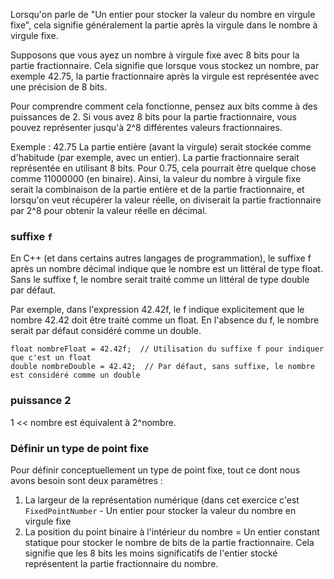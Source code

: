 
Lorsqu'on parle de "Un entier pour stocker la valeur du nombre en virgule fixe", cela signifie généralement la partie après la virgule dans le nombre à virgule fixe.

Supposons que vous ayez un nombre à virgule fixe avec 8 bits pour la partie fractionnaire. Cela signifie que lorsque vous stockez un nombre, par exemple 42.75, la partie fractionnaire après la virgule est représentée avec une précision de 8 bits.

Pour comprendre comment cela fonctionne, pensez aux bits comme à des puissances de 2. Si vous avez 8 bits pour la partie fractionnaire, vous pouvez représenter jusqu'à 2^8 différentes valeurs fractionnaires.

Exemple : 42.75
La partie entière (avant la virgule) serait stockée comme d'habitude (par exemple, avec un entier).
La partie fractionnaire serait représentée en utilisant 8 bits. Pour 0.75, cela pourrait être quelque chose comme 11000000 (en binaire).
Ainsi, la valeur du nombre à virgule fixe serait la combinaison de la partie entière et de la partie fractionnaire, et lorsqu'on veut récupérer la valeur réelle, on diviserait la partie fractionnaire par 2^8 pour obtenir la valeur réelle en décimal.

### suffixe `f`
En C++ (et dans certains autres langages de programmation), le suffixe f après un nombre décimal indique que le nombre est un littéral de type float. Sans le suffixe f, le nombre serait traité comme un littéral de type double par défaut.

Par exemple, dans l'expression 42.42f, le f indique explicitement que le nombre 42.42 doit être traité comme un float. En l'absence du f, le nombre serait par défaut considéré comme un double.

```c+
float nombreFloat = 42.42f;  // Utilisation du suffixe f pour indiquer que c'est un float
double nombreDouble = 42.42;  // Par défaut, sans suffixe, le nombre est considéré comme un double
```

### puissance 2

1 << nombre est équivalent à 2^nombre.

### Définir un type de point fixe


Pour définir conceptuellement un type de point fixe, tout ce dont nous avons besoin sont deux paramètres :

1. La largeur de la représentation numérique (dans cet exercice c'est `FixedPointNumber` - Un entier pour stocker la valeur du nombre en virgule fixe
2. La position du point binaire à l'intérieur du nombre = Un entier constant statique pour stocker le nombre de bits de la partie fractionnaire. Cela signifie que les 8 bits les moins significatifs de l'entier stocké représentent la partie fractionnaire du nombre.

